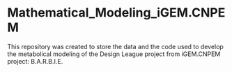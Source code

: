 # Mathematical_Modeling_iGEM.CNPEM
This repository was created to store the data and the code used to develop the metabolical modeling of the Design League project from iGEM.CNPEM project: B.A.R.B.I.E.
